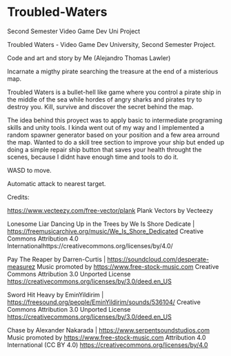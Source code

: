 # Troubled-Waters
Second Semester Video Game Dev Uni Project

Troubled Waters - Video Game Dev University, Second Semester Project.

Code and art and story by Me (Alejandro Thomas Lawler)

Incarnate a migthy pirate searching the treasure at the end of a misterious map. 

Troubled Waters is a bullet-hell like game where you control a pirate ship in the middle of the sea while hordes of angry sharks and pirates try to destroy you.
Kill, survive and discover the secret behind the map.

The idea behind this proyect was to apply basic to intermediate programing skills and unity tools. 
I kinda went out of my way and I implemented a random spawner generator based on your position and a few area arround the map. 
Wanted to do a skill tree section to improve your ship but ended up doing a simple repair ship button that saves your health throught the scenes, because I didnt have enough time and tools to do it.

WASD to move.

Automatic attack to nearest target.

Credits:

https://www.vecteezy.com/free-vector/plank Plank Vectors by Vecteezy

Lonesome Liar Dancing Up in the Trees by We Is Shore Dedicate | https://freemusicarchive.org/music/We_Is_Shore_Dedicated
Creative Commons Attribution 4.0 Internationalhttps://creativecommons.org/licenses/by/4.0/


Pay The Reaper by Darren-Curtis | https://soundcloud.com/desperate-measurez
Music promoted by https://www.free-stock-music.com
Creative Commons Attribution 3.0 Unported License
https://creativecommons.org/licenses/by/3.0/deed.en_US

Sword Hit Heavy by EminYildirim | https://freesound.org/people/EminYildirim/sounds/536104/
Creative Commons Attribution 3.0 Unported License
https://creativecommons.org/licenses/by/3.0/deed.en_US

Chase by Alexander Nakarada | https://www.serpentsoundstudios.com
Music promoted by https://www.free-stock-music.com
Attribution 4.0 International (CC BY 4.0)
https://creativecommons.org/licenses/by/4.0


